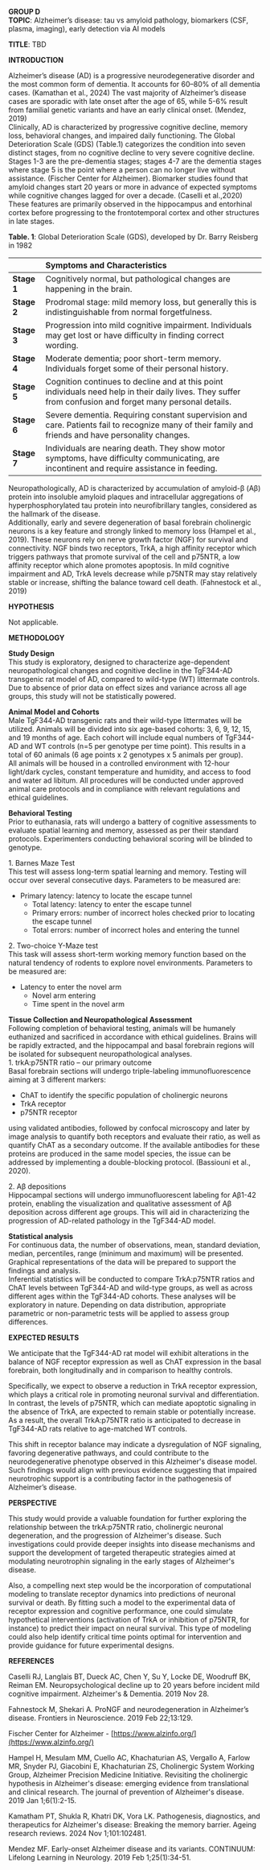**GROUP D**  
**TOPIC**: Alzheimer’s disease: tau vs amyloid pathology, biomarkers (CSF, plasma, imaging), early detection via AI models

**TITLE**: TBD

**INTRODUCTION**

Alzheimer’s disease (AD) is a progressive neurodegenerative disorder and the most common form of dementia. It accounts for 60–80% of all dementia cases. (Kamathan et al., 2024\) The vast majority of Alzheimer’s disease cases are sporadic with late onset after the age of 65, while 5-6% result from familial genetic variants and have an early clinical onset. (Mendez, 2019)   
Clinically, AD is characterized by progressive cognitive decline, memory loss, behavioral changes, and impaired daily functioning. The Global Deterioration Scale (GDS) (Table.1) categorizes the condition into seven distinct stages, from no cognitive decline to very severe cognitive decline. Stages 1-3 are the pre-dementia stages; stages 4-7 are the dementia stages where stage 5 is the point where a person can no longer live without assistance. (Fischer Center for Alzheimer). Biomarker studies found that amyloid changes start 20 years or more in advance of expected symptoms while cognitive changes lagged for over a decade. (Caselli et al.,2020) These features are primarily observed in the hippocampus and entorhinal cortex before progressing to the frontotemporal cortex and other structures in late stages. 

**Table. 1**: Global Deterioration Scale (GDS), developed by Dr. Barry Reisberg in 1982

|  | Symptoms and Characteristics |
| :---- | :---- |
| **Stage 1** | Cognitively normal, but pathological changes are happening in the brain. |
| **Stage 2** | Prodromal stage: mild memory loss, but generally this is indistinguishable from normal forgetfulness. |
| **Stage 3** | Progression into mild cognitive impairment. Individuals may get lost or have difficulty in finding correct wording. |
| **Stage 4** | Moderate dementia; poor short-term memory. Individuals forget some of their personal history. |
| **Stage 5** | Cognition continues to decline and at this point individuals need help in their daily lives. They suffer from confusion and forget many personal details. |
| **Stage 6** | Severe dementia. Requiring constant supervision and care. Patients fail to recognize many of their family and friends and have personality changes. |
| **Stage 7** | Individuals are nearing death. They show motor symptoms, have difficulty communicating, are incontinent and require assistance in feeding. |

    
Neuropathologically, AD is characterized by accumulation of amyloid-β (Aβ) protein into insoluble amyloid plaques and intracellular aggregations of hyperphosphorylated tau protein into neurofibrillary tangles, considered as the hallmark of the disease.  
Additionally, early and severe degeneration of basal forebrain cholinergic neurons is a key feature and strongly linked to memory loss (Hampel et al., 2019). These neurons rely on nerve growth factor (NGF) for survival and connectivity. NGF binds two receptors, TrkA, a high affinity receptor which triggers pathways that promote survival of the cell and p75NTR, a low affinity receptor which alone promotes apoptosis. In mild cognitive impairment and AD, TrkA levels decrease while p75NTR may stay relatively stable or increase, shifting the balance toward cell death. (Fahnestock et al., 2019) 

**HYPOTHESIS**

Not applicable. 

**METHODOLOGY**

**Study Design**  
This study is exploratory, designed to characterize age-dependent neuropathological changes and cognitive decline in the TgF344-AD transgenic rat model of AD, compared to wild-type (WT) littermate controls. Due to absence of prior data on effect sizes and variance across all age groups, this study will not be statistically powered. 

**Animal Model and Cohorts**  
Male TgF344-AD transgenic rats and their wild-type littermates will be utilized. Animals will be divided into six age-based cohorts: 3, 6, 9, 12, 15, and 19 months of age. Each cohort will include equal numbers of TgF344-AD and WT controls (n=5 per genotype per time point). This results in a total of 60 animals (6 age points x 2 genotypes x 5 animals per group).  
All animals will be housed in a controlled environment with 12-hour light/dark cycles, constant temperature and humidity, and access to food and water ad libitum. All procedures will be conducted under approved animal care protocols and in compliance with relevant regulations and ethical guidelines. 

**Behavioral Testing**  
Prior to euthanasia, rats will undergo a battery of cognitive assessments to evaluate spatial learning and memory, assessed as per their standard protocols. Experimenters conducting behavioral scoring will be blinded to genotype. 

1\. Barnes Maze Test  
This test will assess long-term spatial learning and memory. Testing will occur over several consecutive days. Parameters to be measured are:

* Primary latency: latency to locate the escape tunnel   
  * Total latency: latency to enter the escape tunnel   
  * Primary errors: number of incorrect holes checked prior to locating the escape tunnel   
  * Total errors: number of incorrect holes and entering the tunnel  
    

2\. Two-choice Y-Maze test   
This task will assess short-term working memory function based on the natural tendency of rodents to explore novel environments. Parameters to be measured are:

* Latency to enter the novel arm   
  * Novel arm entering   
  * Time spent in the novel arm 

**Tissue Collection and Neuropathological Assessment**  
Following completion of behavioral testing, animals will be humanely euthanized and sacrificed in accordance with ethical guidelines. Brains will be rapidly extracted, and the hippocampal and basal forebrain regions will be isolated for subsequent neuropathological analyses.  
1\. trkA:p75NTR ratio – our primary outcome  
Basal forebrain sections will undergo triple-labeling immunofluorescence aiming at 3 different markers:

* ChAT to identify the specific population of cholinergic neurons   
* TrkA receptor  
* p75NTR receptor 

using validated antibodies, followed by confocal microscopy and later by image analysis to quantify both receptors and evaluate their ratio, as well as quantify ChAT as a secondary outcome. If the available antibodies for these proteins are produced in the same model species, the issue can be addressed by implementing a double-blocking protocol. (Bassiouni et al., 2020). 

2\. Aβ depositions   
Hippocampal sections will undergo immunofluorescent labeling for Aβ1-42 protein, enabling the visualization and qualitative assessment of Aβ deposition across different age groups. This will aid in characterizing the progression of AD-related pathology in the TgF344-AD model.

**Statistical analysis**  
For continuous data, the number of observations, mean, standard deviation, median, percentiles, range (minimum and maximum) will be presented.   
Graphical representations of the data will be prepared to support the findings and analysis.  
Inferential statistics will be conducted to compare TrkA:p75NTR ratios and ChAT levels between TgF344-AD and wild-type groups, as well as across different ages within the TgF344-AD cohorts. These analyses will be exploratory in nature. Depending on data distribution, appropriate parametric or non-parametric tests will be applied to assess group differences.

**EXPECTED RESULTS**

We anticipate that the TgF344-AD rat model will exhibit alterations in the balance of NGF receptor expression as well as ChAT expression in the basal forebrain, both longitudinally and in comparison to healthy controls. 

Specifically, we expect to observe a reduction in TrkA receptor expression, which plays a critical role in promoting neuronal survival and differentiation. In contrast, the levels of p75NTR, which can mediate apoptotic signaling in the absence of TrkA, are expected to remain stable or potentially increase. As a result, the overall TrkA:p75NTR ratio is anticipated to decrease in TgF344-AD rats relative to age-matched WT controls. 

This shift in receptor balance may indicate a dysregulation of NGF signaling, favoring degenerative pathways, and could contribute to the neurodegenerative phenotype observed in this Alzheimer's disease model. Such findings would align with previous evidence suggesting that impaired neurotrophic support is a contributing factor in the pathogenesis of Alzheimer’s disease.

**PERSPECTIVE**

This study would provide a valuable foundation for further exploring the relationship between the trkA:p75NTR ratio, cholinergic neuronal degeneration, and the progression of Alzheimer's disease. Such investigations could provide deeper insights into disease mechanisms and support the development of targeted therapeutic strategies aimed at modulating neurotrophin signaling in the early stages of Alzheimer's disease.

Also, a compelling next step would be the incorporation of computational modeling to translate receptor dynamics into predictions of neuronal survival or death. By fitting such a model to the experimental data of receptor expression and cognitive performance, one could simulate hypothetical interventions (activation of TrkA or inhibition of p75NTR, for instance) to predict their impact on neural survival. This type of modeling could also help identify critical time points optimal for intervention and provide guidance for future experimental designs.

**REFERENCES**

Caselli RJ, Langlais BT, Dueck AC, Chen Y, Su Y, Locke DE, Woodruff BK, Reiman EM. Neuropsychological decline up to 20 years before incident mild cognitive impairment. Alzheimer's & Dementia. 2019 Nov 28\.

Fahnestock M, Shekari A. ProNGF and neurodegeneration in Alzheimer’s disease. Frontiers in Neuroscience. 2019 Feb 22;13:129.

Fischer Center for Alzheimer \- [https://www.alzinfo.org/](https://www.alzinfo.org/) 

Hampel H, Mesulam MM, Cuello AC, Khachaturian AS, Vergallo A, Farlow MR, Snyder PJ, Giacobini E, Khachaturian ZS, Cholinergic System Working Group, Alzheimer Precision Medicine Initiative. Revisiting the cholinergic hypothesis in Alzheimer's disease: emerging evidence from translational and clinical research. The journal of prevention of Alzheimer's disease. 2019 Jan 1;6(1):2-15.

Kamatham PT, Shukla R, Khatri DK, Vora LK. Pathogenesis, diagnostics, and therapeutics for Alzheimer's disease: Breaking the memory barrier. Ageing research reviews. 2024 Nov 1;101:102481.

Mendez MF. Early-onset Alzheimer disease and its variants. CONTINUUM: Lifelong Learning in Neurology. 2019 Feb 1;25(1):34-51.